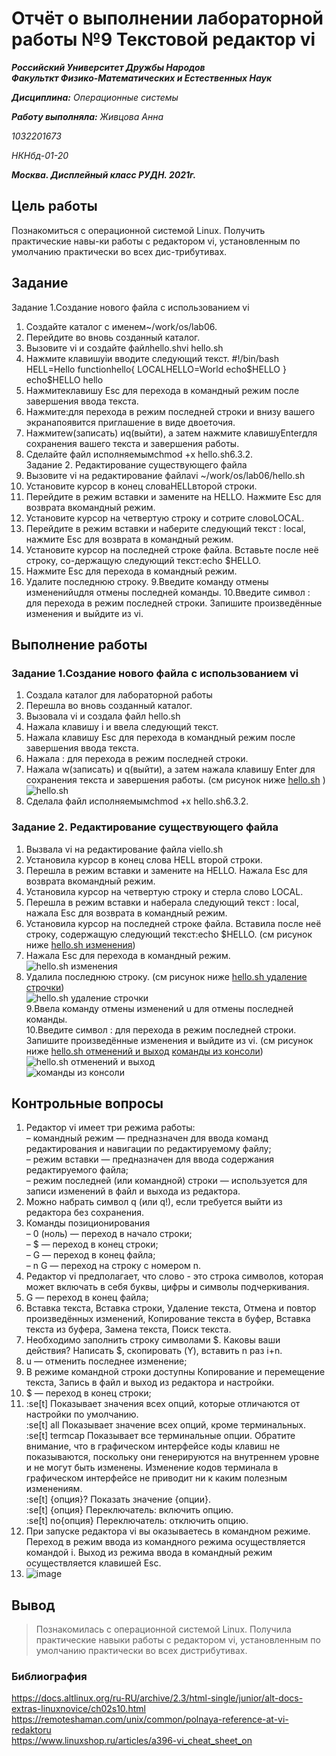 # Отчёт о выполнении лабораторной работы №9 Текстовой редактор vi
***Российский Университет Дружбы Народов***  
***Факульткт Физико-Математических и Естественных Наук***  

 ***Дисциплина:*** *Операционные системы*  
 
 ***Работу выполняла:*** *Живцова Анна*  
 
 *1032201673*  
 
 *НКНбд-01-20*  
 
 ***Москва. Дисплейный класс РУДН. 2021г.***  
 
## Цель работы 
Познакомиться с операционной системой Linux. Получить практические навы-ки работы с редактором vi, установленным по умолчанию практически во всех дис-трибутивах.
## Задание 
Задание 1.Создание нового файла с использованием vi
1. Создайте каталог с именем~/work/os/lab06.
2. Перейдите во вновь созданный каталог.
3. Вызовите vi и создайте файлhello.shvi hello.sh
4. Нажмите клавишуiи вводите следующий текст.
#!/bin/bash
HELL=Hello
functionhello{
LOCALHELLO=World
echo$HELLO
}
echo$HELLO
hello
5. Нажмитеклавишу Esc для перехода в командный режим после завершения ввода текста.
6. Нажмите:для перехода в режим последней строки и внизу вашего экранапоявится приглашение в виде двоеточия.
7. Нажмитеw(записать) иq(выйти), а затем нажмите клавишуEnterдля сохранения вашего текста и завершения работы.
8. Сделайте файл исполняемымchmod +x hello.sh6.3.2.  
Задание 2. Редактирование существующего файла
1. Вызовите vi на редактирование файлаvi ~/work/os/lab06/hello.sh
2. Установите курсор в конец словаHELLвторой строки.
3. Перейдите в режим вставки и замените на HELLO. Нажмите Esc для возврата вкомандный режим.
4. Установите курсор на четвертую строку и сотрите словоLOCAL.
5. Перейдите в режим вставки и наберите следующий текст : local, нажмите Esc для возврата в командный режим.
6. Установите курсор на последней строке файла. Вставьте после неё строку, со-держащую следующий текст:echo $HELLO.
7. Нажмите Esc для перехода в командный режим.
8. Удалите последнюю строку.
9.Введите команду отмены измененийuдля отмены последней команды.
10.Введите символ : для перехода в режим последней строки. Запишите произведённые изменения и выйдите из vi.

## Выполнение работы
### Задание 1.Создание нового файла с использованием vi
1. Создала каталог для лабораторной работы  
2. Перешла во вновь созданный каталог.
3. Вызовала vi и создала файл hello.sh  
4. Нажала клавишу i и ввела следующий текст.  
5. Нажала клавишу Esc для перехода в командный режим после завершения ввода текста.  
6. Нажала : для перехода в режим последней строки.  
7. Нажала w(записать) и q(выйти), а затем нажала клавишу Enter для сохранения текста и завершения работы.  (см рисунок ниже [hello.sh](lab09/1.jpg) )  
 ![hello.sh](lab09/1.jpg)  
8. Сделала файл исполняемымchmod +x hello.sh6.3.2.  
### Задание 2. Редактирование существующего файла
1. Вызвала vi на редактирование файла viello.sh  
2. Установила курсор в конец слова HELL второй строки.  
3. Перешла в режим вставки и замените на HELLO. Нажала Esc для возврата вкомандный режим.  
4. Установила курсор на четвертую строку и стерла слово LOCAL.  
5. Перешла в режим вставки и наберала следующий текст : local, нажала Esc для возврата в командный режим.  
6. Установила курсор на последней строке файла. Вставила после неё строку, содержащую следующий текст:echo $HELLO.  (см рисунок ниже [hello.sh изменения](lab09/2.jpg))  
7. Нажала Esc для перехода в командный режим.  
 ![hello.sh изменения](lab09/2.jpg)  
8. Удалила последнюю строку.  (см рисунок ниже [hello.sh удаление строчки](lab09/3.jpg))  
 ![hello.sh удаление строчки](lab09/3.jpg)  
9.Ввела команду отмены изменений u для отмены последней команды.  
10.Введите символ : для перехода в режим последней строки. Запишите произведённые изменения и выйдите из vi.  (см рисунок ниже [hello.sh отменений и выход](lab09/4.jpg) [команды из консоли](lab09/5.jpg))  
 ![hello.sh отменений и выход](lab09/4.jpg)  
 ![команды из консоли](lab09/5.jpg)  
## Контрольные вопросы
1. Редактор vi имеет три режима работы:  
    – командный режим — предназначен для ввода команд редактирования и навигации по редактируемому файлу;  
    – режим вставки — предназначен для ввода содержания редактируемого файла;  
    – режим последней (или командной) строки — используется для записи изменений в файл и выхода из редактора.  
2. Можно набрать символ q (или q!), если требуется выйти из редактора без сохранения.  
3. Команды позиционирования    
    – 0 (ноль) — переход в начало строки;  
    – $ — переход в конец строки;   
    – G — переход в конец файла;   
    – n G — переход на строку с номером n.  
4. Редактор vi предполагает, что слово - это строка символов, которая может включать в себя буквы, цифры и символы подчеркивания. 
5. G — переход в конец файла;
6. Вставка текста, Вставка строки, Удаление текста, Отмена и повтор произведённых изменений, Копирование текста в буфер, Вставка текста из буфера, Замена текста, Поиск текста.  
8. Необходимо заполнить строку символами $. Каковы ваши действия? Написать $, cкопировать (Y), вставить n раз i+n.  
9. u — отменить последнее изменение;  
10.  В режиме командной строки доступны Копирование и перемещение текста, Запись в файл и выход из редактора и настройки.  
10. $ — переход в конец строки;  
11. :se[t]	Показывает значения всех опций, которые отличаются от настройки по умолчанию.  
    :se[t] all	Показывает значение всех опций, кроме терминальных.  
    :se[t] termcap	Показывает все терминальные опции. Обратите внимание, что в графическом интерфейсе коды клавиш не показываются, поскольку они генерируются на внутреннем уровне и не могут быть изменены. Изменение кодов терминала в графическом интерфейсе не приводит ни к каким полезным изменениям.  
    :se[t] {опция}?	Показать значение {опции}.  
    :se[t] {опция}  Переключатель: включить опцию.  
    :se[t] no{опция}	Переключатель: отключить опцию.    
12. При запуске редактора vi вы оказываетесь в командном режиме. Переход в режим ввода из командного режима осуществляется командой i.  Выход из режима ввода в командный режим осуществляется клавишей Esc.  
13. ![image](lab09/6.png)
## Вывод
> Познакомилась с операционной системой Linux. Получила практические навыки работы с редактором vi, установленным по умолчанию практически во всех дистрибутивах.
### Библиография
https://docs.altlinux.org/ru-RU/archive/2.3/html-single/junior/alt-docs-extras-linuxnovice/ch02s10.html  
https://remoteshaman.com/unix/common/polnaya-reference-at-vi-redaktoru  
https://www.linuxshop.ru/articles/a396-vi_cheat_sheet_on   
